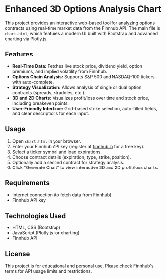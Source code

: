 # Enhanced 3D Options Analysis Chart

This project provides an interactive web-based tool for analyzing options contracts using real-time market data from the Finnhub API. The main file is `chart.html`, which features a modern UI built with Bootstrap and advanced charting via Plotly.js.

## Features
- **Real-Time Data:** Fetches live stock price, dividend yield, option premiums, and implied volatility from Finnhub.
- **Options Chain Analysis:** Supports S&P 500 and NASDAQ-100 tickers with auto-complete.
- **Strategy Visualization:** Allows analysis of single or dual option contracts (spreads, straddles, etc.).
- **3D and 2D Charts:** Visualizes profit/loss over time and stock price, including breakeven points.
- **User-Friendly Interface:** Grid-based strike selection, auto-filled fields, and clear descriptions for each input.

## Usage
1. Open `chart.html` in your browser.
2. Enter your Finnhub API key (register at [finnhub.io](https://finnhub.io/register) for a free key).
3. Select a ticker symbol and load expirations.
4. Choose contract details (expiration, type, strike, position).
5. Optionally add a second contract for strategy analysis.
6. Click "Generate Chart" to view interactive 3D and 2D profit/loss charts.

## Requirements
- Internet connection (to fetch data from Finnhub)
- Finnhub API key

## Technologies Used
- HTML, CSS (Bootstrap)
- JavaScript (Plotly.js for charting)
- Finnhub API

## License
This project is for educational and personal use. Please check Finnhub's terms for API usage limits and restrictions.
